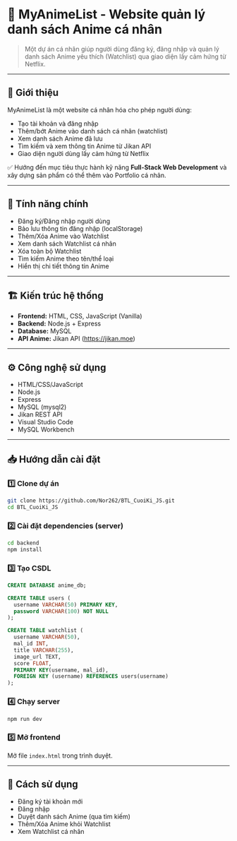# 🎌 MyAnimeList - Website quản lý danh sách Anime cá nhân

> Một dự án cá nhân giúp người dùng đăng ký, đăng nhập và quản lý danh sách Anime yêu thích (Watchlist) qua giao diện lấy cảm hứng từ Netflix.

---

## 📌 Giới thiệu

MyAnimeList là một website cá nhân hóa cho phép người dùng:

- Tạo tài khoản và đăng nhập
- Thêm/bớt Anime vào danh sách cá nhân (watchlist)
- Xem danh sách Anime đã lưu
- Tìm kiếm và xem thông tin Anime từ Jikan API
- Giao diện người dùng lấy cảm hứng từ Netflix

✅ Hướng đến mục tiêu thực hành kỹ năng **Full-Stack Web Development** và xây dựng sản phẩm có thể thêm vào Portfolio cá nhân.

---

## 🌟 Tính năng chính

- Đăng ký/Đăng nhập người dùng
- Bảo lưu thông tin đăng nhập (localStorage)
- Thêm/Xóa Anime vào Watchlist
- Xem danh sách Watchlist cá nhân
- Xóa toàn bộ Watchlist
- Tìm kiếm Anime theo tên/thể loại
- Hiển thị chi tiết thông tin Anime

---

## 🏗️ Kiến trúc hệ thống

- **Frontend:** HTML, CSS, JavaScript (Vanilla)
- **Backend:** Node.js + Express
- **Database:** MySQL
- **API Anime:** Jikan API (https://jikan.moe)

---

## ⚙️ Công nghệ sử dụng

- HTML/CSS/JavaScript
- Node.js
- Express
- MySQL (mysql2)
- Jikan REST API
- Visual Studio Code
- MySQL Workbench

---

## 📥 Hướng dẫn cài đặt

### 1️⃣ Clone dự án

```bash
git clone https://github.com/Nor262/BTL_CuoiKi_JS.git
cd BTL_CuoiKi_JS
```

### 2️⃣ Cài đặt dependencies (server)

```bash
cd backend
npm install
```

### 3️⃣ Tạo CSDL

```sql
CREATE DATABASE anime_db;

CREATE TABLE users (
  username VARCHAR(50) PRIMARY KEY,
  password VARCHAR(100) NOT NULL
);

CREATE TABLE watchlist (
  username VARCHAR(50),
  mal_id INT,
  title VARCHAR(255),
  image_url TEXT,
  score FLOAT,
  PRIMARY KEY(username, mal_id),
  FOREIGN KEY (username) REFERENCES users(username)
);
```

### 4️⃣ Chạy server

```bash
npm run dev
```

### 5️⃣ Mở frontend

Mở file `index.html` trong trình duyệt.

---

## 🧭 Cách sử dụng

- Đăng ký tài khoản mới
- Đăng nhập
- Duyệt danh sách Anime (qua tìm kiếm)
- Thêm/Xóa Anime khỏi Watchlist
- Xem Watchlist cá nhân
